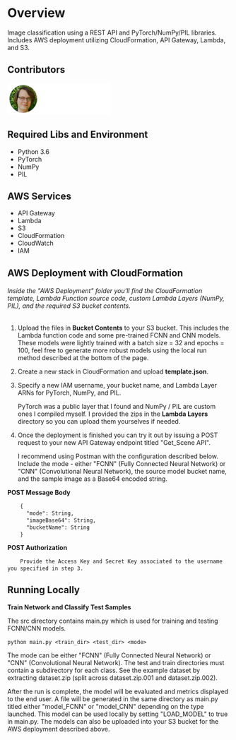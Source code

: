 # Overview
Image classification using a REST API and PyTorch/NumPy/PIL libraries. Includes AWS deployment utilizing CloudFormation, API Gateway, Lambda, and S3.

## Contributors

<a href="https://github.com/AndrewAltimit/Neural-Net-REST-API-AWS/graphs/contributors">
  <img src="contributors.png" />
</a>

## Required Libs and Environment
* Python 3.6
* PyTorch
* NumPy
* PIL

## AWS Services
* API Gateway
* Lambda
* S3
* CloudFormation
* CloudWatch
* IAM



## AWS Deployment with CloudFormation

###### Inside the "AWS Deployment" folder you'll find the CloudFormation template, Lambda Function source code, custom Lambda Layers (NumPy, PIL), and the required S3 bucket contents.

1. Upload the files in **Bucket Contents** to your S3 bucket. This includes the Lambda function code and some pre-trained FCNN and CNN models. These models were lightly trained with a batch size = 32 and epochs = 100, feel free to generate more robust models using the local run method described at the bottom of the page. 

2. Create a new stack in CloudFormation and upload **template.json**.

3. Specify a new IAM username, your bucket name, and Lambda Layer ARNs for PyTorch, NumPy, and PIL.
 
    PyTorch was a public layer that I found and NumPy / PIL are custom ones I compiled myself. I provided the zips in the **Lambda Layers** directory so you can upload them yourselves if needed.
   

4. Once the deployment is finished you can try it out by issuing a POST request to your new API Gateway endpoint titled "Get_Scene API". 

    I recommend using Postman with the configuration described below. Include the mode - either "FCNN" (Fully Connected Neural Network) or "CNN" (Convolutional Neural Network), the source model bucket name, and the sample image as a Base64 encoded string.

****POST Message Body****

        {
          "mode": String,
          "imageBase64": String,
          "bucketName": String
        }

****POST Authorization****

		Provide the Access Key and Secret Key associated to the username you specified in step 3.


## Running Locally

****Train Network and Classify Test Samples****

The src directory contains main.py which is used for training and testing FCNN/CNN models.

	python main.py <train_dir> <test_dir> <mode>
	
The mode can be either "FCNN" (Fully Connected Neural Network) or "CNN" (Convolutional Neural Network). The test and train directories must contain a subdirectory for each class. See the example dataset by extracting dataset.zip (split across dataset.zip.001 and dataset.zip.002).

After the run is complete, the model will be evaluated and metrics displayed to the end user. A file will be generated in the same directory as main.py titled either "model_FCNN" or "model_CNN" depending on the type launched. This model can be used locally by setting "LOAD_MODEL" to true in main.py. The models can also be uploaded into your S3 bucket for the AWS deployment described above.

